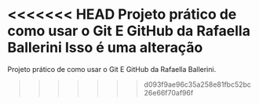 <<<<<<< HEAD
Projeto prático de como usar o Git E GitHub da Rafaella Ballerini
Isso é uma alteração
=======
Projeto prático de como usar o Git E GitHub da Rafaella Ballerini.
>>>>>>> d093f9ae96c35a258e81fbc52bc26e66f70af96f
